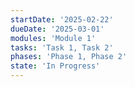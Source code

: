 ```yaml
---
startDate: '2025-02-22'
dueDate: '2025-03-01'
modules: 'Module 1'
tasks: 'Task 1, Task 2'
phases: 'Phase 1, Phase 2'
state: 'In Progress'
---
```

